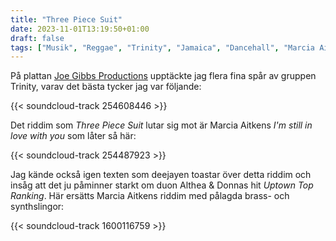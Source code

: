 ```yaml
---
title: "Three Piece Suit"
date: 2023-11-01T13:19:50+01:00
draft: false
tags: ["Musik", "Reggae", "Trinity", "Jamaica", "Dancehall", "Marcia Aitken", "Althea & Donna"]
---
```


På plattan [Joe Gibbs Productions](https://soundsoftheuniverse.com/sjr/product/joe-gibbs-roots-culture-djs-and-the-birth-of-dancehall) upptäckte jag flera fina spår av gruppen Trinity, varav det bästa tycker jag var följande: 

{{< soundcloud-track 254608446 >}}

Det riddim som *Three Piece Suit* lutar sig mot är Marcia Aitkens *I'm still in love with you* som låter så här:

{{< soundcloud-track 254487923 >}}

Jag kände också igen texten som deejayen toastar över detta riddim och insåg att det ju påminner starkt om duon Althea & Donnas hit *Uptown Top Ranking*. Här ersätts Marcia Aitkens riddim med pålagda brass- och synthslingor:

{{< soundcloud-track 1600116759 >}}

